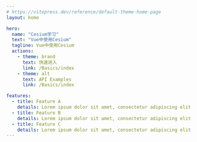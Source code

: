 ```yaml
---
# https://vitepress.dev/reference/default-theme-home-page
layout: home

hero:
  name: "Cesium学习"
  text: "Vue中使用Cesium"
  tagline: Vue中使用Cesium
  actions:
    - theme: brand
      text: 快速进入
      link: /Basics/index
    - theme: alt
      text: API Examples
      link: /Basics/index

features:
  - title: Feature A
    details: Lorem ipsum dolor sit amet, consectetur adipiscing elit
  - title: Feature B
    details: Lorem ipsum dolor sit amet, consectetur adipiscing elit
  - title: Feature C
    details: Lorem ipsum dolor sit amet, consectetur adipiscing elit
---
```


